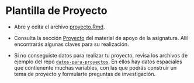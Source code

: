 # Plantilla de Proyecto

* Abre y edita el archivo [proyecto.Rmd](proyecto.Rmd).

* Consulta la sección [Proyecto](https://github.com/maestria-geotel-master/material-de-apoyo/blob/master/programa-analisis-espacial.md#proyecto) del material de apoyo de la asignatura. Allí encontrarás algunas claves para su realización.

* Si no conseguiste datos para realizar tu proyecto, revisa los archivos de ejemplo del repo [`datos-para-proyectos`](https://github.com/maestria-geotel-master/datos-para-proyectos). En ellos hay datos espaciales que contienente muchas variables,  con las que podrás construir un tema de proyecto y formularte preguntas de investigación.

